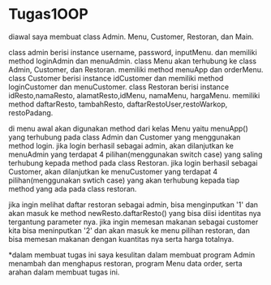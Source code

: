 # Tugas1OOP

diawal saya membuat class Admin. Menu, Customer, Restoran, dan Main.

class admin berisi instance username, password, inputMenu. dan memiliki method loginAdmin dan menuAdmin.
class Menu akan terhubung ke class Admin, Customer, dan Restoran. memiliki method menuApp dan orderMenu.
class Customer berisi instance idCustomer dan memiliki method loginCustomer dan menuCustomer.
class Restoran berisi instance idResto,namaResto, alamatResto,idMenu, namaMenu, hargaMenu. memiliki method daftarResto, tambahResto, daftarRestoUser,restoWarkop, restoPadang.

di menu awal akan digunakan method dari kelas Menu yaitu menuApp() yang terhubung pada class Admin dan Customer yang menggunakan method login.
jika login berhasil sebagai admin, akan dilanjutkan ke menuAdmin yang terdapat 4 pilihan(menggunakan switch case) yang saling terhubung kepada method pada class Restoran.
jika login berhasil sebagai Customer, akan dilanjutkan ke menuCustomer yang terdapat 4 pilihan(menggunakan swtich case) yang akan terhubung kepada tiap method yang ada pada class restoran.

jika ingin melihat daftar restoran sebagai admin, bisa menginputkan '1' dan akan masuk ke method newResto.daftarResto() yang bisa diisi identitas nya tergantung parameter nya.
jika ingin memesan makanan sebagai customer kita bisa meninputkan '2' dan akan masuk ke menu pilihan restoran, dan bisa memesan makanan dengan kuantitas nya serta harga totalnya. 


*dalam membuat tugas ini saya kesulitan dalam membuat program Admin menambah dan menghapus restoran, program Menu data order, serta arahan dalam membuat tugas ini.
